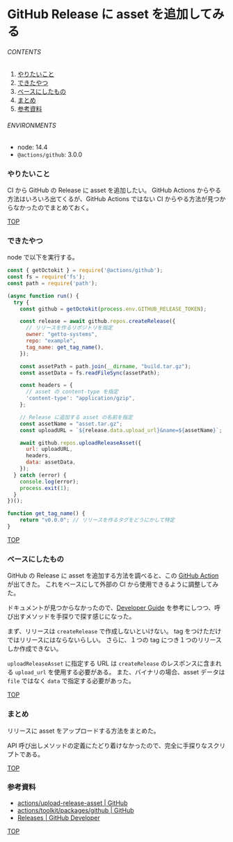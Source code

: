 # GitHub Release に asset を追加してみる
<a id="top"></a>

###### CONTENTS

1. [やりたいこと](#purpose)
1. [できたやつ](#outcome)
1. [ベースにしたもの](#base)
1. [まとめ](#postscript)
1. [参考資料](#reference)


###### ENVIRONMENTS

- node: 14.4
- `@actions/github`: 3.0.0


<a id="purpose"></a>
### やりたいこと

CI から GitHub の Release に asset を追加したい。
GitHub Actions からやる方法はいろいろ出てくるが、GitHub Actions ではない CI からやる方法が見つからなかったのでまとめておく。


[TOP](#top)
<a id="outcome"></a>
### できたやつ

node で以下を実行する。

```javascript
const { getOctokit } = require('@actions/github');
const fs = require('fs');
const path = require('path');

(async function run() {
  try {
    const github = getOctokit(process.env.GITHUB_RELEASE_TOKEN);

    const release = await github.repos.createRelease({
      // リリースを作るリポジトリを指定
      owner: "getto-systems",
      repo: "example",
      tag_name: get_tag_name(),
    });

    const assetPath = path.join(__dirname, "build.tar.gz");
    const assetData = fs.readFileSync(assetPath);

    const headers = {
      // asset の content-type を指定
      'content-type': "application/gzip",
    };

    // Release に追加する asset の名前を指定
    const assetName = "asset.tar.gz";
    const uploadURL = `${release.data.upload_url}&name=${assetName}`;

    await github.repos.uploadReleaseAsset({
      url: uploadURL,
      headers,
      data: assetData,
    });
  } catch (error) {
    console.log(error);
    process.exit(1);
  }
})();

function get_tag_name() {
    return "v0.0.0"; // リリースを作るタグをどうにかして特定
}
```


[TOP](#top)
<a id="base"></a>
### ベースにしたもの

GitHub の Release に asset を追加する方法を調べると、この [GitHub Action](https://github.com/actions/upload-release-asset) が出てきた。
これをベースにして外部の CI から使用できるように調整してみた。

ドキュメントが見つからなかったので、[Developer Guide](https://developer.github.com/v3/repos/releases/) を参考にしつつ、呼び出すメソッドを手探りで探す感じになった。

まず、リリースは `createRelease` で作成しないといけない。
tag をつけただけではリリースにはならないらしい。
さらに、１つの tag につき１つのリリースしか作成できない。

`uploadReleaseAsset` に指定する URL は `createRelease` のレスポンスに含まれる `upload_url` を使用する必要がある。
また、バイナリの場合、asset データは `file` ではなく `data` で指定する必要があった。


[TOP](#top)
<a id="postscript"></a>
### まとめ

リリースに asset をアップロードする方法をまとめた。

API 呼び出しメソッドの定義にたどり着けなかったので、完全に手探りなスクリプトである。


[TOP](#top)
<a id="reference"></a>
### 参考資料

- [actions/upload-release-asset | GitHub](https://github.com/actions/upload-release-asset)
- [actions/toolkit/packages/github | GitHub](https://github.com/actions/toolkit/tree/master/packages/github)
- [Releases | GitHub Developer](https://developer.github.com/v3/repos/releases/)


[TOP](#top)
